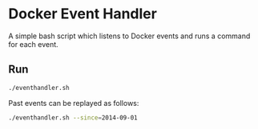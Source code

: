 Docker Event Handler
====================

A simple bash script which listens to Docker events and runs a command for each event.


Run
---

```sh
./eventhandler.sh
```

Past events can be replayed as follows:

```sh
./eventhandler.sh --since=2014-09-01
```

